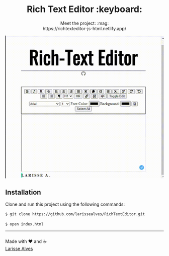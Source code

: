 <h1 align="center"><strong> Rich Text Editor :keyboard: </strong></h1>
<p align="center">Meet the project: :mag:<br> https://richtexteditor-js-html.netlify.app/ </p>

<div align="center" > 
  <img src="https://github.com/larissealves/RichTextEditor/blob/master/imagem/Editor.gif" /> 
</div>

## Installation
Clone and run this project using the following commands:
```
$ git clone https://github.com/larissealves/RichTextEditor.git

$ open index.html 

```
---

###
Made with :heart: and :coffee:	<br>
<a href="https://www.linkedin.com/in/larissealves/"> Larisse Alves </a>
